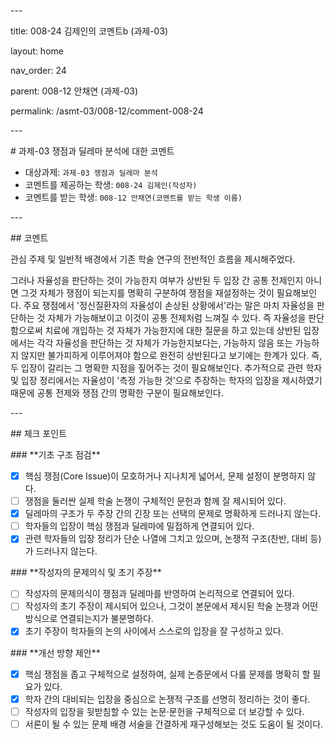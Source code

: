 ﻿\---

title: 008-24 김제인의 코멘트b (과제-03)

layout: home

nav\_order: 24

parent: 008-12 안채연 (과제-03)

permalink: /asmt-03/008-12/comment-008-24

\---

\# 과제-03 쟁점과 딜레마 분석에 대한 코멘트

- 대상과제: `과제-03 쟁점과 딜레마 분석`
- 코멘트를 제공하는 학생: `008-24 김제인(작성자)`
- 코멘트를 받는 학생: `008-12 안채연(코멘트를 받는 학생 이름)`

\---

\## 코멘트

관심 주제 및 일반적 배경에서 기존 학술 연구의 전반적인 흐름을 제시해주었다.

그러나 자율성을 판단하는 것이 가능한지 여부가 상반된 두 입장 간 공통 전제인지 아니면 그것 자체가 쟁점이 되는지를 명확히 구분하여 쟁점을 재설정하는 것이 필요해보인다. 주요 쟁점에서 '정신질환자의 자율성이 손상된 상황에서'라는 말은 마치 자율성을 판단하는 것 자체가 가능해보이고 이것이 공통 전제처럼 느껴질 수 있다. 즉 자율성을 판단함으로써 치료에 개입하는 것 자체가 가능한지에 대한 질문을 하고 있는데 상반된 입장에서는 각각 자율성을 판단하는 것 자체가 가능한지보다는, 가능하지 않음 또는 가능하지 않지만 불가피하게 이루어져야 함으로 완전히 상반된다고 보기에는 한계가 있다. 즉, 두 입장이 갈리는 그 명확한 지점을 짚어주는 것이 필요해보인다. 추가적으로 관련 학자 및 입장 정리에서는 자율성이 '측정 가능한 것'으로 주장하는 학자의 입장을 제시하였기 때문에 공통 전제와 쟁점 간의 명확한 구분이 필요해보인다.

\---

\## 체크 포인트

\### \*\*기초 구조 점검\*\*

- [x] 핵심 쟁점(Core Issue)이 모호하거나 지나치게 넓어서, 문제 설정이 분명하지 않다.
- [ ] 쟁점을 둘러싼 실제 학술 논쟁이 구체적인 문헌과 함께 잘 제시되어 있다.
- [x] 딜레마의 구조가 두 주장 간의 긴장 또는 선택의 문제로 명확하게 드러나지 않는다.
- [ ] 학자들의 입장이 핵심 쟁점과 딜레마에 밀접하게 연결되어 있다.
- [x] 관련 학자들의 입장 정리가 단순 나열에 그치고 있으며, 논쟁적 구조(찬반, 대비 등)가 드러나지 않는다.

\### \*\*작성자의 문제의식 및 초기 주장\*\*

- [ ] 작성자의 문제의식이 쟁점과 딜레마를 반영하여 논리적으로 연결되어 있다.
- [ ] 작성자의 초기 주장이 제시되어 있으나, 그것이 본문에서 제시된 학술 논쟁과 어떤 방식으로 연결되는지가 불분명하다.
- [x] 초기 주장이 학자들의 논의 사이에서 스스로의 입장을 잘 구성하고 있다.

\### \*\*개선 방향 제안\*\*

- [x] 핵심 쟁점을 좁고 구체적으로 설정하여, 실제 논증문에서 다룰 문제를 명확히 할 필요가 있다.
- [x] 학자 간의 대비되는 입장을 중심으로 논쟁적 구조를 선명히 정리하는 것이 좋다.
- [ ] 작성자의 입장을 뒷받침할 수 있는 논문·문헌을 구체적으로 더 보강할 수 있다.
- [ ] 서론이 될 수 있는 문제 배경 서술을 간결하게 재구성해보는 것도 도움이 될 것이다.
